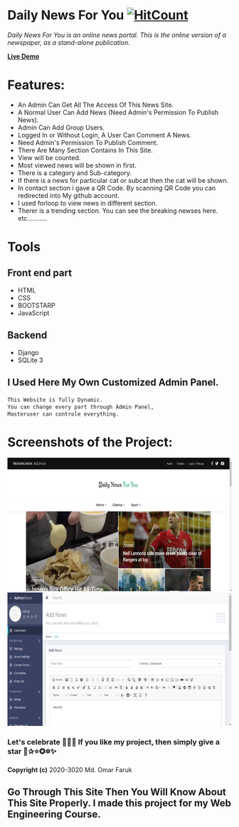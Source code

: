 # Daily News For You [![HitCount](http://hits.dwyl.com/IamOmaR22/Django-Online-News-Portal.svg)](http://hits.dwyl.com/IamOmaR22/Django-Online-News-Portal)

*Daily News For You is an online news portal. This is the online version of a newspaper, as a stand-alone publication.*

**[Live Demo](https://iamomar22.pythonanywhere.com/)**

# Features:
- An Admin Can Get All The Access Of This News Site.
- A Normal User Can Add News (Need Admin's Permission To Publish News).
- Admin Can Add Group Users.
- Logged In or Without Login, A User Can Comment A News.
- Need Admin's Permission To Publish Comment.
- There Are Many Section Contains In This Site.
- View will be counted.
- Most viewed news will be shown in first.
- There is a category and Sub-category.
- If there is a news for particular cat or subcat then the cat will be shown.
- In contact section i gave a QR Code. By scanning QR Code you can redirected into My github account.
- I used forloop to view news in different section.
- Therer is a trending section. You can see the breaking newses here.
etc...........

# Tools
## Front end part
* HTML
* CSS
* BOOTSTARP
* JavaScript
## Backend
* Django
* SQLite 3

## I Used Here My Own Customized Admin Panel.
```
This Website is fully Dynamic.
You can change every part through Admin Panel,
Masteruser can controle everything.
```

# Screenshots of the Project:
<p align="center">
  <img width="660" height="300" src="main/static/front/images/screenshots/a.png">
  <img width="660" height="300" src="main/static/front/images/screenshots/b.png">
</p>

### Let's celebrate 🍕🍰🍕 If you like my project, then simply give a star 🌟✰⭐✪🔯✨

**Copyright (c)** 2020-3020 Md. Omar Faruk

## Go Through This Site Then You Will Know About This Site Properly. I made this project for my Web Engineering Course.
